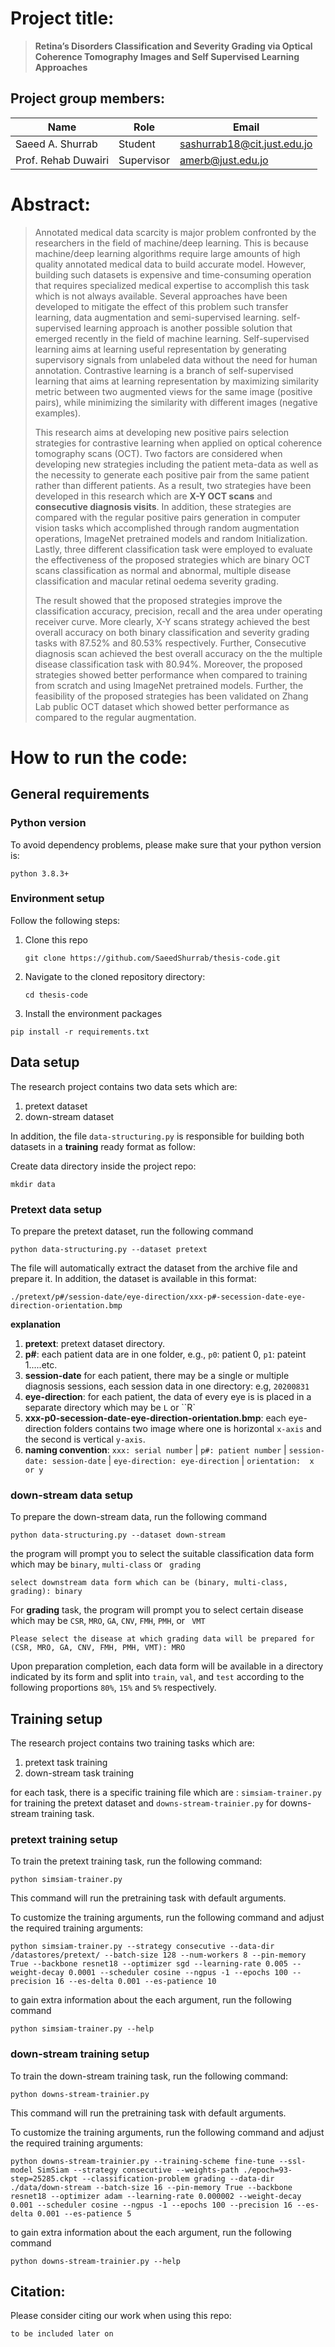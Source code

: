 # Project title:

> **Retina’s Disorders Classification and Severity Grading via Optical Coherence Tomography Images and Self Supervised Learning Approaches**



## Project group members:

| Name                | Role       | Email                                                        |
| ------------------- | ---------- | ------------------------------------------------------------ |
| Saeed A. Shurrab    | Student    | [sashurrab18@cit.just.edu.jo](mailto:sashurrab18@cit.just.edu.jo) |
| Prof. Rehab Duwairi | Supervisor | [amerb@just.edu.jo](mailto:amerb@just.edu.jo)                |



# Abstract:

> Annotated medical data scarcity is major problem confronted by the researchers in the field of machine/deep learning. This is because machine/deep learning algorithms require large amounts of high quality annotated medical data to build accurate model. However, building such datasets is expensive and time-consuming operation that requires specialized medical expertise to accomplish this task which is not always available. Several approaches have been developed to mitigate the effect of this problem such transfer learning, data augmentation and semi-supervised learning. self-supervised learning approach is another possible solution that emerged recently in the field of machine learning. Self-supervised learning aims at learning useful representation by generating supervisory signals from unlabeled data without the need for human annotation. Contrastive learning is a branch of self-supervised learning that aims at learning representation by maximizing similarity metric between two augmented views for the same image (positive pairs), while minimizing the similarity with different images (negative examples). 
>
> This research aims at developing new positive pairs selection strategies for contrastive learning when applied on optical coherence tomography scans (OCT). Two factors are considered when developing new strategies including the patient meta-data as well as the necessity to generate each positive pair from the same patient rather than different patients. As a result, two strategies have been developed in this research which are **X-Y OCT scans** and **consecutive diagnosis visits**. In addition, these strategies are compared with the regular positive pairs generation in computer vision tasks which accomplished through random augmentation operations, ImageNet pretrained models and random Initialization. Lastly, three different classification task were employed to evaluate the effectiveness of the proposed strategies which are binary OCT scans classification as normal and abnormal, multiple disease classification and macular retinal oedema severity grading.
>
> The result showed that the proposed strategies improve the classification accuracy, precision, recall and the area under operating receiver curve. More clearly, X-Y scans strategy achieved the best overall accuracy on both binary classification and severity grading tasks with 87.52\% and 80.53\% respectively. Further, Consecutive diagnosis scan achieved the best overall accuracy on the the multiple disease classification task with 80.94\%. Moreover, the proposed strategies showed better performance when compared to training from scratch and using ImageNet pretrained models. Further, the feasibility of the proposed strategies has been validated on Zhang Lab public OCT dataset which showed better performance as compared to the regular augmentation.





# How to run the code:

## General requirements

### Python version

To avoid dependency problems, please make sure that your python version is: 

```
python 3.8.3+
```

### Environment setup

Follow the following steps:

1. Clone this repo

   ```shell
   git clone https://github.com/SaeedShurrab/thesis-code.git
   ```

2. Navigate to the cloned repository directory:

   ```shell
   cd thesis-code
   ```

3.  Install the environment packages 

   ```
   pip install -r requirements.txt
   ```

   



## Data setup

The research project contains two data sets which are:

1. pretext dataset
2. down-stream dataset

In addition, the file ``data-structuring.py`` is responsible for building both datasets in a **training** ready format as follow:

Create data directory inside the project repo:

```shell
mkdir data
```

 

### Pretext data setup

To prepare the pretext dataset, run the following command

```shell
python data-structuring.py --dataset pretext
```

The file will automatically extract the dataset from the archive file and prepare it. In addition, the dataset is available in this format:

```
./pretext/p#/session-date/eye-direction/xxx-p#-secession-date-eye-direction-orientation.bmp
```

**explanation**

1. **pretext**: pretext dataset directory.
2. **p#**: each patient data are in one folder, e.g., ``p0``: patient 0, ``p1``: pateint 1.....etc.
3. **session-date** for each patient, there may be a single or multiple diagnosis sessions, each session data in one directory: e.g, ``20200831``
4. **eye-direction**: for each patient, the data of every eye is is placed in a separate directory which may be ``L`` or ``R`
5. **xxx-p0-secession-date-eye-direction-orientation.bmp**: each eye-direction folders contains two image where one is horizontal ``x-axis`` and the second is vertical ``y-axis``. 
6. **naming convention**: ``xxx: serial number`` | ``p#: patient number`` | ``session-date: session-date`` | ``eye-direction: eye-direction`` | ``orientation:  x or y`` 



### down-stream data setup

To prepare the down-stream data, run the following command

```shell
python data-structuring.py --dataset down-stream
```

the program will prompt you to select the suitable classification data form which may be ``binary``, ``multi-class`` or `` grading``

```shell
select downstream data form which can be (binary, multi-class, grading): binary
```

For **grading** task, the program will prompt you to select certain disease which may be ``CSR``, ``MRO``,  ``GA``, ``CNV``, ``FMH``, ``PMH``, or `` VMT`` 

```shell
Please select the disease at which grading data will be prepared for (CSR, MRO, GA, CNV, FMH, PMH, VMT): MRO
```

Upon preparation completion, each data form will be available in a directory indicated by its form and split into ``train``, ``val``, and ``test`` according to the following proportions ``80%``, ``15%`` and ``5%`` respectively.



## Training setup

The research project contains two training tasks which are:

1. pretext task training
2. down-stream task training

for each task, there is a specific training file which are : ``simsiam-trainer.py``  for training the pretext dataset and ``downs-stream-trainier.py`` for downs-stream training task.



### pretext training setup

To train the pretext training task, run the following command:

```shell
python simsiam-trainer.py
```

This command will run the pretraining task with default arguments.



To customize the training arguments, run the following command and adjust the required training arguments:

```shell
python simsiam-trainer.py --strategy consecutive --data-dir /datastores/pretext/ --batch-size 128 --num-workers 8 --pin-memory True --backbone resnet18 --optimizer sgd --learning-rate 0.005 --weight-decay 0.0001 --scheduler cosine --ngpus -1 --epochs 100 --precision 16 --es-delta 0.001 --es-patience 10
```



to gain extra information about the each argument, run the following command

```shell
python simsiam-trainer.py --help
```



### down-stream training setup

To train the down-stream training task, run the following command:

```shell
python downs-stream-trainier.py
```

This command will run the pretraining task with default arguments.



To customize the training arguments, run the following command and adjust the required training arguments:

```shell
python downs-stream-trainier.py --training-scheme fine-tune --ssl-model SimSiam --strategy consecutive --weights-path ./epoch=93-step=25285.ckpt --classification-problem grading --data-dir ./data/down-stream --batch-size 16 --pin-memory True --backbone resnet18 --optimizer adam --learning-rate 0.000002 --weight-decay 0.001 --scheduler cosine --ngpus -1 --epochs 100 --precision 16 --es-delta 0.001 --es-patience 5
```



to gain extra information about the each argument, run the following command

```shell
python downs-stream-trainier.py --help
```



## Citation:

Please consider citing our work when using this repo:

```
to be included later on
```

